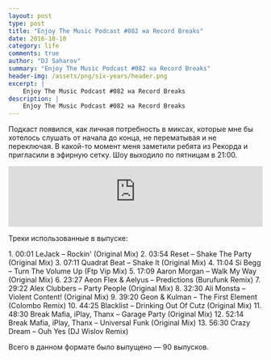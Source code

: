 ```yaml
---
layout: post
type: post
title: "Enjoy The Music Podcast #082 на Record Breaks"
date: 2016-10-10
category: life
comments: true
author: "DJ Saharov"
summary: "Enjoy The Music Podcast #082 на Record Breaks"
header-img: /assets/png/six-years/header.png
excerpt: |
    Enjoy The Music Podcast #082 на Record Breaks
description: |
    Enjoy The Music Podcast #082 на Record Breaks
---
```


<p>
<span class="firstcharacter">П</span>одкаст появился, как личная потребность в миксах, которые мне бы хотелось слушать от начала до конца, не перематывая и не переключая. В какой-то момент меня заметили ребята из Рекорда и пригласили в эфирную сетку. Шоу выходило по пятницам в 21:00.
</p>

<iframe width="100%" height="120" src="https://player-widget.mixcloud.com/widget/iframe/?hide_cover=1&feed=%2Fdjsaharovofficial%2Fenjoy-the-music-podcast-082%2F" frameborder="0" allow="encrypted-media; fullscreen; autoplay; idle-detection; speaker-selection; web-share;" ></iframe>

<p>Треки использованные в выпуске:</p>
1. 00:01 LeJack – Rockin' (Original Mix)
2. 03:54 Reset – Shake The Party (Original Mix)
3. 07:11 Quadrat Beat – Shake It (Original Mix)
4. 11:04 Si Begg  – Turn The Volume Up (Ftp Vip Mix)
5. 17:09 Aaron Morgan – Walk My Way (Original Mix)
6. 23:27 Aeon Flex & Aelyus – Predictions (Burufunk Remix)
7. 29:22 Alex Clubbers – Party People (Original Mix)
8. 32:30 Ali Monsta – Violent Content! (Original Mix)
9. 39:20 Geon & Kulman – The First Element (Colombo Remix)
10. 44:25 Blacklist – Drinking Out Of Cutz (Original Mix)
11. 48:30 Break Mafia, iPlay, Thanx – Garage Party (Original Mix)
12. 52:14 Break Mafia, iPlay, Thanx – Universal Funk (Original Mix)
13. 56:30 Crazy Dream – Ouh Yes (DJ Wislov Remix)

<p>Всего в данном формате было выпущено &mdash; 90 выпусков.</p>